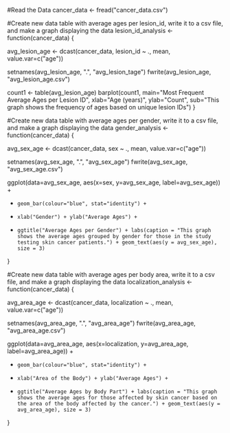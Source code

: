 #Read the Data
cancer_data <- fread("cancer_data.csv")

#Create new data table with average ages per lesion_id, write it to a csv file, and make a graph displaying the data 
lesion_id_analysis <- function(cancer_data) {

  avg_lesion_age <- dcast(cancer_data, lesion_id ~ ., mean, value.var=c("age"))
  
  setnames(avg_lesion_age, ".", "avg_lesion_tage")
  fwrite(avg_lesion_age, "avg_lesion_age.csv")
  
  count1 <- table(avg_lesion_age)
  barplot(count1, main="Most Frequent Average Ages per Lesion ID", xlab="Age (years)", ylab="Count", sub="This graph shows the frequency of   ages based on unique lesion IDs")
}


#Create new data table with average ages per gender, write it to a csv file, and make a graph displaying the data 
gender_analysis <- function(cancer_data) {

  avg_sex_age <- dcast(cancer_data, sex ~ ., mean, value.var=c("age"))
  
  setnames(avg_sex_age, ".", "avg_sex_age")
  fwrite(avg_sex_age, "avg_sex_age.csv")
  
  ggplot(data=avg_sex_age, aes(x=sex, y=avg_sex_age, label=avg_sex_age)) + 
+     geom_bar(colour="blue", stat="identity") + 
+     xlab("Gender") + ylab("Average Ages") +
+     ggtitle("Average Ages per Gender") + labs(caption = "This graph shows the average ages grouped by gender for those in the study testing skin cancer patients.") + geom_text(aes(y = avg_sex_age), size = 3)
}


#Create new data table with average ages per body area, write it to a csv file, and make a graph displaying the data 
localization_analysis <- function(cancer_data) {

  avg_area_age <- dcast(cancer_data, localization ~ ., mean, value.var=c("age"))
  
  setnames(avg_area_age, ".", "avg_area_age")
  fwrite(avg_area_age, "avg_area_age.csv")
  
  ggplot(data=avg_area_age, aes(x=localization, y=avg_area_age, label=avg_area_age)) + 
+     geom_bar(colour="blue", stat="identity") + 
+     xlab("Area of the Body") + ylab("Average Ages") +
+     ggtitle("Average Ages by Body Part") + labs(caption = "This graph shows the average ages for those affected by skin cancer based on the area of the body affected by the cancer.") + geom_text(aes(y = avg_area_age), size = 3)
}
